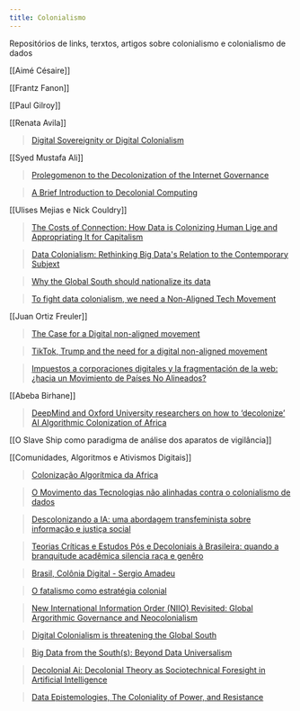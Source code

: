```yaml
---
title: Colonialismo
---
```


Repositórios de links, terxtos, artigos sobre colonialismo e colonialismo de dados

[[Aimé Césaire]]

[[Frantz Fanon]]

[[Paul Gilroy]]

[[Renata Avila]]
> <a href="https://sur.conectas.org/en/digital-sovereignty-or-digital-colonialism/">Digital Sovereignity or Digital Colonialism</a>

[[Syed Mustafa Ali]]
> <a href="https://www.academia.edu/38164659/Prolegomenon_to_the_Decolonization_of_Internet_Governance">Prolegomenon to the Decolonization of the Internet Governance</a>

> <a href="https://www.academia.edu/23915438/A_Brief_Introduction_to_Decolonial_Computing">A Brief Introduction to Decolonial Computing</a>

[[Ulises Mejias e Nick Couldry]]
> <a href="https://www.sup.org/books/title/?id=28816">The Costs of Connection: How Data is Colonizing Human Lige and Appropriating It for Capitalism</a>
 
> <a href="https://journals.sagepub.com/doi/full/10.1177/1527476418796632">Data Colonialism: Rethinking Big Data's Relation to the Contemporary Subjext</a>
 
> <a href="https://www.aljazeera.com/indepth/opinion/global-south-nationalise-data-191211082728186.html">Why the Global South should nationalize its data</a>
 
> <a href="https://www.aljazeera.com/indepth/opinion/aligned-technologies-movement-200907090048112.html">To fight data colonialism, we need a Non-Aligned Tech Movement</a>

[[Juan Ortiz Freuler]]

> <a href="https://www.opendemocracy.net/en/oureconomy/case-digital-non-aligned-movement">The Case for a Digital non-aligned movement</a>
 
> <a href="https://www.opendemocracy.net/en/oureconomy/tiktok-trump-and-need-digital-non-aligned-movement/">TikTok, Trump and the need for a digital non-aligned movement</a>
 
> <a href="https://www.animalpolitico.com/blog-invitado/impuestos-a-corporaciones-digitales-y-la-fragmentacion-de-la-web-hacia-un-movimiento-de-paises-no-alineados">Impuestos a corporaciones digitales y la fragmentación de la web: ¿hacia un Movimiento de Países No Alineados?</a>

[[Abeba Birhane]]

> <a href="https://www.engadget.com/deepmind-oxford-decolonial-ai-paper-161535009.html">DeepMind and Oxford University researchers on how to ‘decolonize’ AI
Algorithmic Colonization of Africa</a>

[[O Slave Ship como paradigma de análise dos aparatos de vigilância]]

[[Comunidades, Algoritmos e Ativismos Digitais]]

> <a href="https://www.youtube.com/watch?v=NJ3cFjlAVBs">Colonização Algorítmica da Africa</a>

> <a href="https://jacobin.com.br/2020/12/o-movimento-das-tecnologias-nao-alinhadas-contra-o-colonialismo-de-dados/">O Movimento das Tecnologias não alinhadas contra o colonialismo de dados</a>

> <a href="https://pt.globalvoices.org/2020/06/01/descolonizando-a-ia-uma-abordagem-transfeminista-sobre-informacao-e-justica-social/">Descolonizando a IA: uma abordagem transfeminista sobre informação e justiça social</a>

> <a href="https://emporiododireito.com.br/leitura/teorias-criticas-e-estudos-pos-e-decoloniais-a-brasileira-quando-a-branquitude-academica-silencia-raca-e-genero">Teorias Críticas e Estudos Pós e Decoloniais à Brasileira: quando a branquitude acadêmica silencia raça e genêro</a>

> <a href="https://aterraeredonda.com.br/brasil-colonia-digital/">Brasil, Colônia Digital - Sergio Amadeu</a>

> <a href="https://revistas.unila.edu.br/epistemologiasdosul/article/view/1584">O fatalismo como estratégia colonial</a>


> <a href="http://twentyseven.fibreculturejournal.org/2016/03/08/fcj-198-new-international-information-order-niio-revisited-global-algorithmic-governance-and-neocolonialism/">New International Information Order (NIIO) Revisited: Global Argorithmic Governance and Neocolonialism</a>
 
> <a href="https://www.aljazeera.com/indepth/opinion/digital-colonialism-threatening-global-south-190129140828809.html">Digital Colonialism is threatening the Global South</a>
 
> <a href="https://journals.sagepub.com/doi/full/10.1177/1527476419837739">Big Data from the South(s): Beyond Data Universalism</a>

> <a href="https://arxiv.org/abs/2007.04068">Decolonial Ai: Decolonial Theory as Sociotechnical Foresight in Artificial Intelligence</a>

> <a href="https://journals.sagepub.com/doi/abs/10.1177/1527476419831640">Data Epistemologies, The Coloniality of Power, and Resistance</a>
